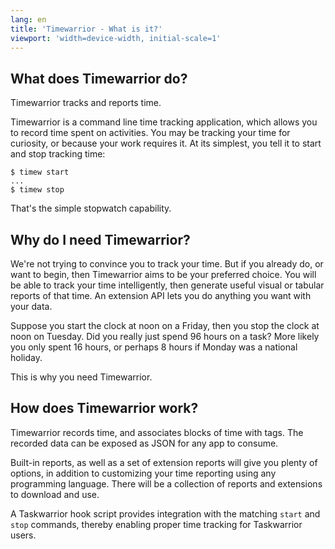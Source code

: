 ```yaml
---
lang: en
title: 'Timewarrior - What is it?'
viewport: 'width=device-width, initial-scale=1'
---
```


## What does Timewarrior do?

Timewarrior tracks and reports time.

Timewarrior is a command line time tracking application, which allows you to record time spent on activities.
You may be tracking your time for curiosity, or because your work requires it.
At its simplest, you tell it to start and stop tracking time:

```
$ timew start
...
$ timew stop
```

That's the simple stopwatch capability.

## Why do I need Timewarrior?

We're not trying to convince you to track your time.
But if you already do, or want to begin, then Timewarrior aims to be your preferred choice.
You will be able to track your time intelligently, then generate useful visual or tabular reports of that time.
An extension API lets you do anything you want with your data.

Suppose you start the clock at noon on a Friday, then you stop the clock at noon on Tuesday.
Did you really just spend 96 hours on a task?
More likely you only spent 16 hours, or perhaps 8 hours if Monday was a national holiday.

This is why you need Timewarrior.

## How does Timewarrior work?

Timewarrior records time, and associates blocks of time with tags.
The recorded data can be exposed as JSON for any app to consume.

Built-in reports, as well as a set of extension reports will give you plenty of options, in addition to customizing your time reporting using any programming language.
There will be a collection of reports and extensions to download and use.

A Taskwarrior hook script provides integration with the matching `start` and `stop` commands, thereby enabling proper time tracking for Taskwarrior users.

